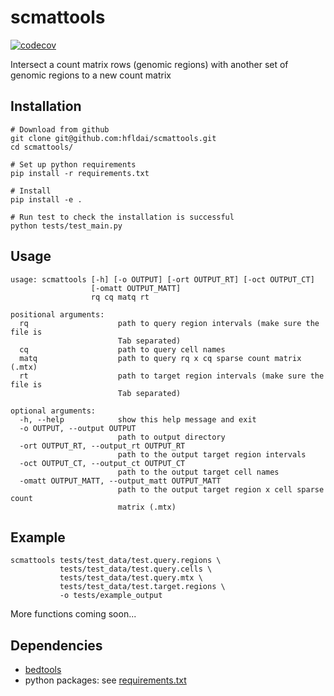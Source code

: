 # scmattools

<!-- badges: start -->
[![codecov](https://codecov.io/gh/hfldai/scmattools/branch/main/graph/badge.svg?token=XCEMPOM53X)](https://codecov.io/gh/hfldai/scmattools)
<!-- badges: end -->

Intersect a count matrix rows (genomic regions) with another set of genomic regions to a new count matrix

## Installation
```
# Download from github
git clone git@github.com:hfldai/scmattools.git
cd scmattools/

# Set up python requirements
pip install -r requirements.txt

# Install
pip install -e .

# Run test to check the installation is successful
python tests/test_main.py
```

## Usage
```
usage: scmattools [-h] [-o OUTPUT] [-ort OUTPUT_RT] [-oct OUTPUT_CT]
                  [-omatt OUTPUT_MATT]
                  rq cq matq rt

positional arguments:
  rq                    path to query region intervals (make sure the file is
                        Tab separated)
  cq                    path to query cell names
  matq                  path to query rq x cq sparse count matrix (.mtx)
  rt                    path to target region intervals (make sure the file is
                        Tab separated)

optional arguments:
  -h, --help            show this help message and exit
  -o OUTPUT, --output OUTPUT
                        path to output directory
  -ort OUTPUT_RT, --output_rt OUTPUT_RT
                        path to the output target region intervals
  -oct OUTPUT_CT, --output_ct OUTPUT_CT
                        path to the output target cell names
  -omatt OUTPUT_MATT, --output_matt OUTPUT_MATT
                        path to the output target region x cell sparse count
                        matrix (.mtx)
```

## Example
```
scmattools tests/test_data/test.query.regions \
           tests/test_data/test.query.cells \
           tests/test_data/test.query.mtx \
           tests/test_data/test.target.regions \
           -o tests/example_output
```
More functions coming soon...

## Dependencies
* [bedtools](https://bedtools.readthedocs.io/en/latest/)
* python packages: see [requirements.txt](https://github.com/hfldai/mat2mat/blob/main/requirements.txt)

